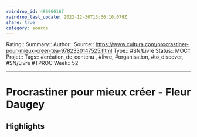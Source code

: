 ```yaml
---
raindrop_id: 486060167
raindrop_last_update: 2022-12-30T13:36:10.079Z
share: true
category: source
---
```


Rating::
Summary:: 
Author::
Source:: https://www.cultura.com/procrastiner-pour-mieux-creer-tea-9782330147525.html
Type:: #SN/Livre 
Status:: 
MOC::
Projet:: 
Tags:: #création_de_contenu , #livre, #organisation, #to_discover, #SN/Livre #TPROC
Week:: 52

***
# Procrastiner pour mieux créer - Fleur Daugey



## Highlights

